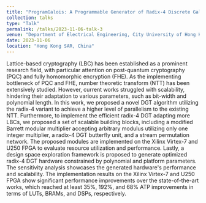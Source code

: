 ```yaml
---
title: "ProgramGalois: A Programmable Generator of Radix-4 Discrete Galois Transformation Architecture for Lattice-based Cryptography"
collection: talks
type: "Talk"
permalink: /talks/2023-11-06-talk-3
venue: "Department of Electrical Engineering, City University of Hong Kong"
date: 2023-11-06
location: "Hong Kong SAR, China"
---
```


Lattice-based cryptography (LBC) has been established as a prominent research field, with particular attention on post-quantum cryptography (PQC) and fully homomorphic encryption (FHE). As the implementing bottleneck of PQC and FHE, number theoretic transform (NTT) has been extensively studied. However, current works struggled with scalability, hindering their adaptation to various parameters, such as bit-width and polynomial length. In this work, we proposed a novel DGT algorithm utilizing the radix-4 variant to achieve a higher level of parallelism to the existing NTT. Furthermore, to implement the efficient radix-4 DGT adapting more LBCs, we proposed a set of scalable building blocks, including a modified Barrett modular multiplier accepting arbitrary modulus utilizing only one integer multiplier, a radix-4 DGT butterfly unit, and a stream permutation network. The proposed modules are implemented on the Xilinx Virtex-7 and U250 FPGA to evaluate resource utilization and performance. Lastly, a design space exploration framework is proposed to generate optimized radix-4 DGT hardware constrained by polynomial and platform parameters. The sensitivity analysis showcases the generated hardware's performance and scalability. The implementation results on the Xilinx Virtex-7 and U250 FPGA show significant performance improvements over the state-of-the-art works, which reached at least 35%, 192%, and 68% ATP improvements in terms of LUTs, BRAMs, and DSPs, respectively.
